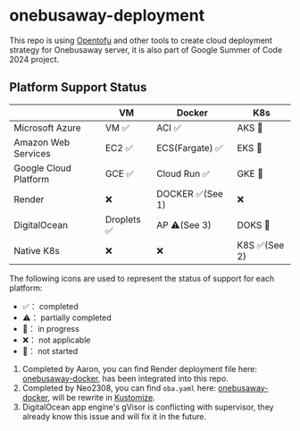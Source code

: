# onebusaway-deployment
This repo is using [Opentofu](https://opentofu.org/) and other tools to create cloud deployment strategy for Onebusaway server, it is also part of Google Summer of Code 2024 project.

## Platform Support Status

|                       | VM         | Docker          | K8s          |
|-----------------------|------------|-----------------|--------------|
| Microsoft Azure       | VM ✅       | ACI ✅           | AKS 🚧       |
| Amazon Web Services   | EC2 ✅      | ECS(Fargate) ✅  | EKS 🚧       |
| Google Cloud Platform | GCE ✅      | Cloud Run ✅     | GKE 🚧       |
| Render                | ❌          | DOCKER ✅(See 1) | ❌            |
| DigitalOcean          | Droplets ✅ | AP ⚠️(See 3)    | DOKS 🚧      |
| Native K8s            | ❌          | ❌               | K8S ✅(See 2) |

The following icons are used to represent the status of support for each platform:
- ✅： completed
- ⚠️： partially completed
- 🚧： in progress
- ❌： not applicable
- 🔲： not started

1. Completed by Aaron, you can find Render deployment file here:  [onebusaway-docker](https://github.com/OneBusAway/onebusaway-docker), has been integrated into this repo.
2. Completed by Neo2308, you can find `oba.yaml` here: [onebusaway-docker](https://github.com/OneBusAway/onebusaway-docker), will be rewrite in [Kustomize](https://github.com/kubernetes-sigs/kustomize).
3. DigitalOcean app engine's gVisor is conflicting with supervisor, they already know this issue and will fix it in the future.